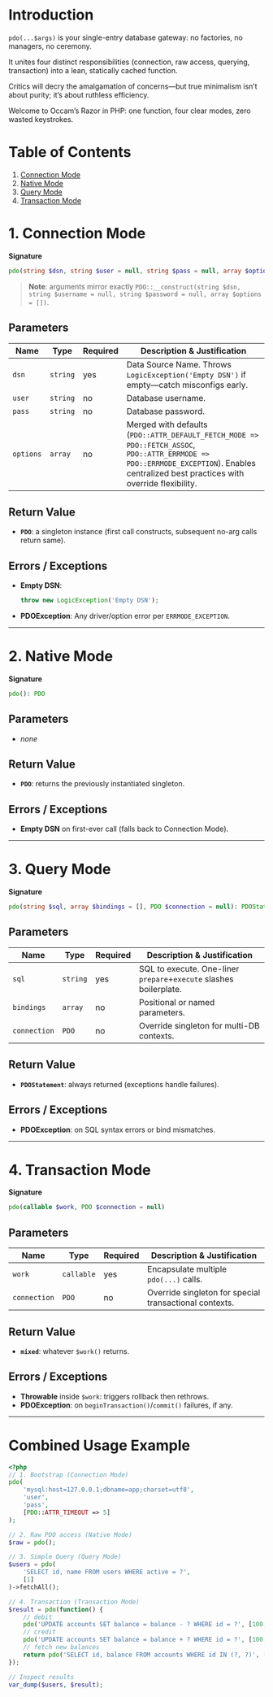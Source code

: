 # Introduction

`pdo(...$args)` is your single-entry database gateway: no factories, no managers, no ceremony. 

It unites four distinct responsibilities (connection, raw access, querying, transaction) into a lean, statically cached function. 

Critics will decry the amalgamation of concerns—but true minimalism isn’t about purity; it’s about ruthless efficiency. 

Welcome to Occam’s Razor in PHP: one function, four clear modes, zero wasted keystrokes.



# Table of Contents

1. [Connection Mode](#1-connection-mode)
2. [Native Mode](#2-native-mode)
3. [Query Mode](#3-query-mode)
4. [Transaction Mode](#4-transaction-mode)


# 1. Connection Mode

**Signature**

```php
pdo(string $dsn, string $user = null, string $pass = null, array $options = []): PDO
```

> **Note**: arguments mirror exactly `PDO::__construct(string $dsn, string $username = null, string $password = null, array $options = [])`.

## Parameters

| Name      | Type     | Required | Description & Justification                                                                                                                                                             |
| --------- | -------- | -------- | --------------------------------------------------------------------------------------------------------------------------------------------------------------------------------------- |
| `dsn`     | `string` | yes      | Data Source Name. Throws `LogicException('Empty DSN')` if empty—catch misconfigs early.                                                                                                 |
| `user`    | `string` | no       | Database username.                                                                                                                                                                      |
| `pass`    | `string` | no       | Database password.                                                                                                                                                                      |
| `options` | `array`  | no       | Merged with defaults (`PDO::ATTR_DEFAULT_FETCH_MODE => PDO::FETCH_ASSOC`, `PDO::ATTR_ERRMODE => PDO::ERRMODE_EXCEPTION`). Enables centralized best practices with override flexibility. |

## Return Value

* **`PDO`**: a singleton instance (first call constructs, subsequent no-arg calls return same).

## Errors / Exceptions

* **Empty DSN**:

  ```php
  throw new LogicException('Empty DSN');
  ```
* **PDOException**:
  Any driver/option error per `ERRMODE_EXCEPTION`.

---

# 2. Native Mode

**Signature**

```php
pdo(): PDO
```

## Parameters

* *none*

## Return Value

* **`PDO`**: returns the previously instantiated singleton.

## Errors / Exceptions

* **Empty DSN** on first-ever call (falls back to Connection Mode).

---

# 3. Query Mode

**Signature**

```php
pdo(string $sql, array $bindings = [], PDO $connection = null): PDOStatement
```

## Parameters

| Name         | Type     | Required | Description & Justification                                        |
| ------------ | -------- | -------- | ------------------------------------------------------------------ |
| `sql`        | `string` | yes      | SQL to execute. One-liner `prepare`+`execute` slashes boilerplate. |
| `bindings`   | `array`  | no       | Positional or named parameters.                                    |
| `connection` | `PDO`    | no       | Override singleton for multi-DB contexts.                          |

## Return Value

* **`PDOStatement`**: always returned (exceptions handle failures).

## Errors / Exceptions

* **PDOException**: on SQL syntax errors or bind mismatches.

---

# 4. Transaction Mode

**Signature**

```php
pdo(callable $work, PDO $connection = null)
```

## Parameters

| Name         | Type       | Required | Description & Justification                            |
| ------------ | ---------- | -------- | ------------------------------------------------------ |
| `work`       | `callable` | yes      | Encapsulate multiple `pdo(...)` calls.                 |
| `connection` | `PDO`      | no       | Override singleton for special transactional contexts. |

## Return Value

* **`mixed`**: whatever `$work()` returns.

## Errors / Exceptions

* **Throwable** inside `$work`: triggers rollback then rethrows.
* **PDOException**: on `beginTransaction()`/`commit()` failures, if any.

---


# Combined Usage Example

```php
<?php
// 1. Bootstrap (Connection Mode)
pdo(
    'mysql:host=127.0.0.1;dbname=app;charset=utf8', 
    'user', 
    'pass',
    [PDO::ATTR_TIMEOUT => 5]
);

// 2. Raw PDO access (Native Mode)
$raw = pdo(); 

// 3. Simple Query (Query Mode)
$users = pdo(
    'SELECT id, name FROM users WHERE active = ?', 
    [1]
)->fetchAll();

// 4. Transaction (Transaction Mode)
$result = pdo(function() {
    // debit
    pdo('UPDATE accounts SET balance = balance - ? WHERE id = ?', [100, 1]);
    // credit
    pdo('UPDATE accounts SET balance = balance + ? WHERE id = ?', [100, 2]);
    // fetch new balances
    return pdo('SELECT id, balance FROM accounts WHERE id IN (?, ?)', [1, 2])->fetchAll();
});

// Inspect results
var_dump($users, $result);
```
